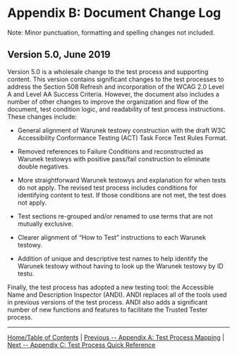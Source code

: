 Appendix B: Document Change Log
===============================

Note: Minor punctuation, formatting and spelling changes not included.

Version 5.0, June 2019
----------------------

Version 5.0 is a wholesale change to the test process and supporting content. This version contains significant changes to the test processes to address the Section 508 Refresh and incorporation of the WCAG 2.0 Level A and Level AA Success Criteria. However, the document also includes a number of other changes to improve the organization and flow of the document, test condition logic, and readability of test process instructions. These changes include:

-   General alignment of Warunek testowy construction with the draft W3C Accessibility Conformance Testing (ACT) Task Force Test Rules Format.

-   Removed references to Failure Conditions and reconstructed as Warunek testowys with positive pass/fail construction to eliminate double negatives.

-   More straightforward Warunek testowys and explanation for when tests do not apply. The revised test process includes conditions for identifying content to test. If those conditions are not met, the test does not apply.

-   Test sections re-grouped and/or renamed to use terms that are not mutually exclusive.

-   Clearer alignment of “How to Test” instructions to each Warunek testowy.

-   Addition of unique and descriptive test names to help identify the Warunek testowy without having to look up the Warunek testowy by ID testu.

Finally, the test process has adopted a new testing tool: the Accessible Name and Description Inspector (ANDI). ANDI replaces all of the tools used in previous versions of the test process. ANDI also adds a significant number of new functions and features to facilitate the Trusted Tester process.

----------------------------------------
[Home/Table of Contents](index.md) | [Previous -- Appendix A: Test Process Mapping](appendixa.md) | [Next -- Appendix C: Test Process Quick Reference](appendixc.md)
